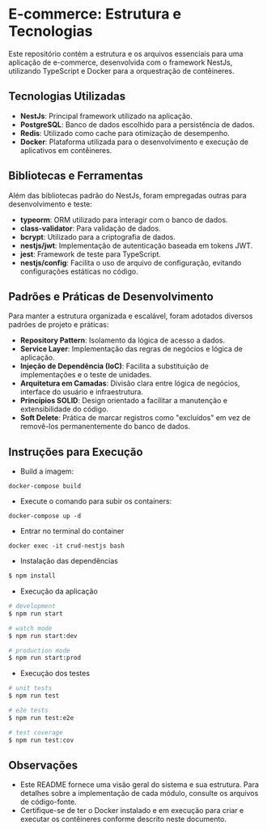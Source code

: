 # E-commerce: Estrutura e Tecnologias

Este repositório contém a estrutura e os arquivos essenciais para uma aplicação de e-commerce, desenvolvida com o framework NestJs, utilizando TypeScript e Docker para a orquestração de contêineres.

## Tecnologias Utilizadas

- **NestJs**: Principal framework utilizado na aplicação.
- **PostgreSQL**: Banco de dados escolhido para a persistência de dados.
- **Redis**: Utilizado como cache para otimização de desempenho.
- **Docker**: Plataforma utilizada para o desenvolvimento e execução de aplicativos em contêineres.

## Bibliotecas e Ferramentas

Além das bibliotecas padrão do NestJs, foram empregadas outras para desenvolvimento e teste:

- **typeorm**: ORM utilizado para interagir com o banco de dados.
- **class-validator**: Para validação de dados.
- **bcrypt**: Utilizado para a criptografia de dados.
- **nestjs/jwt**: Implementação de autenticação baseada em tokens JWT.
- **jest**: Framework de teste para TypeScript.
- **nestjs/config**: Facilita o uso de arquivo de configuração, evitando configurações estáticas no código.

## Padrões e Práticas de Desenvolvimento

Para manter a estrutura organizada e escalável, foram adotados diversos padrões de projeto e práticas:

- **Repository Pattern**: Isolamento da lógica de acesso a dados.
- **Service Layer**: Implementação das regras de negócios e lógica de aplicação.
- **Injeção de Dependência (IoC)**: Facilita a substituição de implementações e o teste de unidades.
- **Arquitetura em Camadas**: Divisão clara entre lógica de negócios, interface do usuário e infraestrutura.
- **Princípios SOLID**: Design orientado a facilitar a manutenção e extensibilidade do código.
- **Soft Delete**: Prática de marcar registros como "excluídos" em vez de removê-los permanentemente do banco de dados.


## Instruções para Execução

- Build a imagem:
```
docker-compose build
```

- Execute o comando para subir os containers:
```
docker-compose up -d
```

- Entrar no terminal do container
```
docker exec -it crud-nestjs bash
```

- Instalação das dependências
```bash
$ npm install
```

- Execução da aplicação

```bash
# development
$ npm run start

# watch mode
$ npm run start:dev

# production mode
$ npm run start:prod
```

- Execução dos testes

```bash
# unit tests
$ npm run test

# e2e tests
$ npm run test:e2e

# test coverage
$ npm run test:cov
```

## Observações

- Este README fornece uma visão geral do sistema e sua estrutura. Para detalhes sobre a implementação de cada módulo, consulte os arquivos de código-fonte.
- Certifique-se de ter o Docker instalado e em execução para criar e executar os contêineres conforme descrito neste documento.
